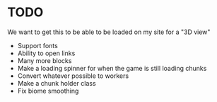 # TODO

We want to get this to be able to be loaded on my site for a "3D view"

- Support fonts
- Ability to open links
- Many more blocks
- Make a loading spinner for when the game is still loading chunks
- Convert whatever possible to workers
- Make a chunk holder class
- Fix biome smoothing
